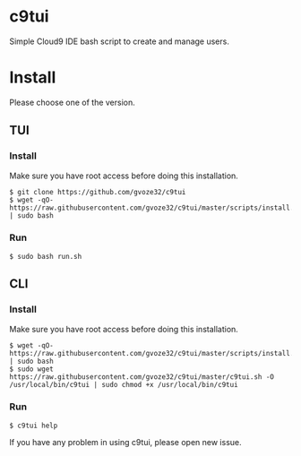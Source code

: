 # c9tui

Simple Cloud9 IDE bash script to create and manage users.

# Install 
Please choose one of the version.

## TUI

### Install

Make sure you have root access before doing this installation.

```
$ git clone https://github.com/gvoze32/c9tui
$ wget -qO- https://raw.githubusercontent.com/gvoze32/c9tui/master/scripts/install.sh | sudo bash
```

### Run

```
$ sudo bash run.sh
```

## CLI

### Install

Make sure you have root access before doing this installation.

```
$ wget -qO- https://raw.githubusercontent.com/gvoze32/c9tui/master/scripts/install.sh | sudo bash
$ sudo wget https://raw.githubusercontent.com/gvoze32/c9tui/master/c9tui.sh -O /usr/local/bin/c9tui | sudo chmod +x /usr/local/bin/c9tui
```

### Run

```
$ c9tui help
```

If you have any problem in using c9tui, please open new issue.
